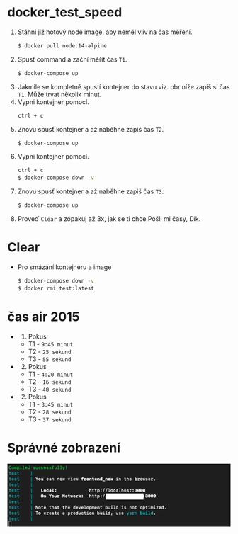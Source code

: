 # docker_test_speed
1. Stáhni již hotový node image, aby neměl vliv na čas měření.
    ```sh
    $ docker pull node:14-alpine
    ```
2. Spusť command a zační měřit čas ``T1``.
    ```sh
    $ docker-compose up
    ```
3. Jakmile se kompletně spustí kontejner do stavu viz. obr níže zapiš si čas ``T1``. Může trvat několik minut.
4. Vypni kontejner pomocí.
    ```sh
    ctrl + c
    ```
5. Znovu spusť kontejner a až naběhne zapiš čas ``T2``.
    ```sh
    $ docker-compose up
    ```
6. Vypni kontejner pomocí.
    ```sh
    ctrl + c
    $ docker-compose down -v
    ```
7. Znovu spusť kontejner a až naběhne zapiš čas ``T3``.
    ```sh
    $ docker-compose up
    ```
8. Proveď ``Clear`` a zopakuj až 3x, jak se ti chce.Pošli mi časy, Dík.

# Clear
- Pro smázání kontejneru a image
    ```sh
    $ docker-compose down -v
    $ docker rmi test:latest
    ```

# čas air 2015
   - 1. Pokus
     - T1 - ``9:45 minut``
     - T2 - ``25 sekund``
     - T3 - ``55 sekund``
   - 2. Pokus
     - T1 - ``4:20 minut``
     - T2 - ``16 sekund``
     - T3 - ``40 sekund``
   - 2. Pokus
     - T1 - ``3:45 minut``
     - T2 - ``28 sekund``
     - T3 - ``37 sekund``

# Správné zobrazení
![](test.png)
